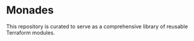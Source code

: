 # Monades
This repository is curated to serve as a comprehensive library of reusable Terraform modules. 
